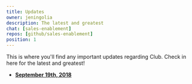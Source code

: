 ```yaml
---
title: Updates
owner: jeningolia
description: The latest and greatest
chat: [sales-enablement]
repos: [github/sales-enablement]
position: 1
---
```


This is where you'll find any important updates regarding Club. Check in here for the latest and greatest!

* **[September 19th, 2018](https://jeningolia.github.io/github-pages-with-jekyll/updates/_posts/2018-09-19-September-19.html)**
